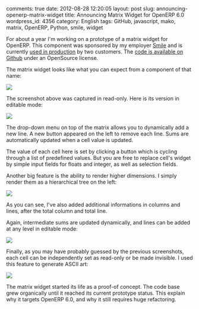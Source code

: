 comments: true
date: 2012-08-28 12:20:05
layout: post
slug: announcing-openerp-matrix-widget
title: Announcing Matrix Widget for OpenERP 6.0
wordpress_id: 4356
category: English
tags: GitHub, javascript, mako, matrix, OpenERP, Python, smile, widget

For about a year I'm working on a prototype of a matrix widget for OpenERP. This component was sponsored by my employer [Smile](http://smile.fr) and is currently [used in production](http://www.smile.fr/Clients/References-par-solution/ERP/INRA) by two customers. The [code is available on Github](https://github.com/Smile-SA/smile_openerp_matrix_widget) under an OpenSource license.

The matrix widget looks like what you can expect from a component of that name:

![](/static/uploads/2012/08/1-level-readonly-matrix.png)

The screenshot above was captured in read-only. Here is its version in editable mode:

![](/static/uploads/2012/08/1-level-editable-increment-matrix.png)

The drop-down menu on top of the matrix allows you to dynamically add a new line. A new button appeared on the left to remove each line. Sums are automatically updated when a cell value is updated.

The value of each cell here is set by clicking a button which is cycling through a list of predefined values. But you are free to replace cell's widget by simple input fields for floats and integer, as well as selection fields.

Another big feature is the ability to render higher dimensions. I simply render them as a hierarchical tree on the left:

![](/static/uploads/2012/08/2-level-readonly-additional-lines-matrix.png)

As you can see, I've also added additional informations in columns and lines, after the total column and total line.

Again, intermediate sums are updated dynamically, and lines can be added at any level in editable mode:

![](/static/uploads/2012/08/2-level-editable-additional-lines-matrix.png)

Finally, as you may have probably guessed by the previous screenshots, each cell can be independently set as read-only or be made invisible. I used this feature to generate ASCII art:

![](/static/uploads/2012/08/ascii-art-matrix.png)

The matrix widget started its life as a proof-of concept. The code base grew organically until it reached its current prototype status. This explain why it targets OpenERP 6.0, and why it still requires huge refactoring.
